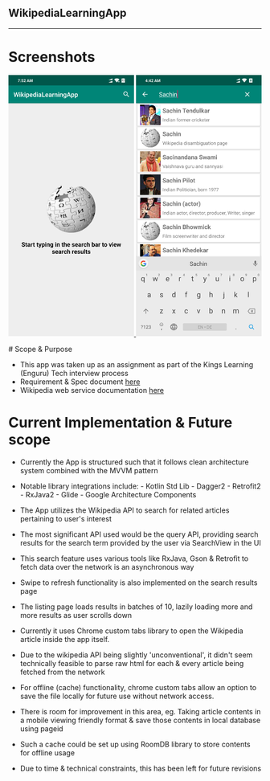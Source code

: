 ## WikipediaLearningApp
---

# Screenshots

<p>
<a href="https://github.com/asadkhan777/WikipediaLearningApp/blob/develop/app/release/app-release.apk?raw=true">
<img src="https://github.com/asadkhan777/WikipediaLearningApp/blob/develop/screenshots/Screenshot_2019-08-14-07-52-29-173_com.example.wikipedialearningapp.png" width="250" title="Screenshot1">
<img src="https://github.com/asadkhan777/WikipediaLearningApp/blob/develop/screenshots/Screenshot_2019-08-14-04-42-17-251_com.example.wikipedialearningapp.png" width="250" title="Screenshot2">
</a>
</p>
# Scope & Purpose

- This app was taken up as an assignment as part of the Kings Learning (Enguru) Tech interview process
- Requirement & Spec document  [here](https://docs.google.com/document/d/1brNfPeOeLGkBmBN5j8ot9VJXLrKW2XQUNawM2uUBFuc/edit)
- Wikipedia web service documentation [here](https://www.mediawiki.org/wiki/API:Main_page)

# Current Implementation & Future scope

- Currently the App is structured such that it follows clean architecture system combined with the MVVM pattern
- Notable library integrations include:
      - Kotlin Std Lib
      - Dagger2
      - Retrofit2
      - RxJava2
      - Glide
      - Google Architecture Components

- The App utilizes the Wikipedia API to search for related articles pertaining to user's interest
- The most significant API used would be the query API, providing search results for the search term provided by the user via SearchView in the UI
- This search feature uses various tools like RxJava, Gson & Retrofit to fetch data over the network is an asynchronous way
- Swipe to refresh functionality is also implemented on the search results page
- The listing page loads results in batches of 10, lazily loading more and more results as user scrolls down
- Currently it uses Chrome custom tabs library to open the Wikipedia article inside the app itself.
- Due to the wikipedia API being slightly 'unconventional', it didn't seem technically feasible to parse raw html for each & every article being fetched from the network
- For offline (cache) functionality, chrome custom tabs allow an option to save the file locally for future use without network access.
- There is room for improvement in this area, eg. Taking article contents in a mobile viewing friendly format & save those contents in local database using pageid
- Such a cache could be set up using RoomDB library to store contents for offline usage
- Due to time & technical constraints, this has been left for future revisions
